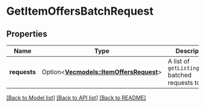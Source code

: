 # GetItemOffersBatchRequest

## Properties

Name | Type | Description | Notes
------------ | ------------- | ------------- | -------------
**requests** | Option<[**Vec<models::ItemOffersRequest>**](ItemOffersRequest.md)> | A list of `getListingOffers` batched requests to run. | [optional]

[[Back to Model list]](../README.md#documentation-for-models) [[Back to API list]](../README.md#documentation-for-api-endpoints) [[Back to README]](../README.md)


